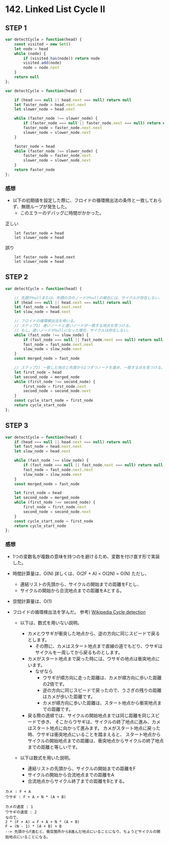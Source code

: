 # 142. Linked List Cycle II

## STEP 1

```javascript
var detectCycle = function(head) {
    const visited = new Set()
    let node = head 
    while (node) {
        if (visited.has(node)) return node
        visited.add(node)
        node = node.next
    }
    return null
};
```

```javascript
var detectCycle = function(head) {

    if (head === null || head.next === null) return null
    let faster_node = head.next.next
    let slower_node = head.next

    while (faster_node !== slower_node) {
        if (faster_node === null || faster_node.next === null) return null
        faster_node = faster_node.next.next
        slower_node = slower_node.next
    }

    faster_node = head
    while (faster_node !== slower_node) {
        faster_node = faster_node.next
        slower_node = slower_node.next
    }
    return faster_node
};
```

### 感想 

* 以下の初期値を設定した際に、フロイドの循環検出法の条件と一致しておらず、無限ループが発生した。
  * このエラーのデバッグに時間がかかった。

正しい 
```
    let faster_node = head
    let slower_node = head
```
誤り 
```
    let faster_node = head.next
    let slower_node = head
```

## STEP 2

```javascript
var detectCycle = function(head) {

    // 先頭がnullまたは、先頭の次のノードがnullの場合には、サイクルが存在しない.
    if (head === null || head.next === null) return null
    let fast_node = head.next.next
    let slow_node = head.next

    // フロイドの循環検出法を用いる。
    // ステップ1) 速いノードと遅いノードが一致する地点を見つける。
    // もし、速いノードがnullになった場合、サイクルは存在しない。
    while (fast_node !== slow_node) {
        if (fast_node === null || fast_node.next === null) return null
        fast_node = fast_node.next.next
        slow_node = slow_node.next
    }
    const merged_node = fast_node

    // ステップ2) 一致した地点と先頭から1つずつノードを進め、一致する点を見つける。
    let first_node = head
    let second_node = merged_node
    while (first_node !== second_node) {
        first_node = first_node.next
        second_node = second_node.next
    }
    const cycle_start_node = first_node
    return cycle_start_node
};
```

## STEP 3

```javascript
var detectCycle = function(head) {
    if (head === null || head.next === null) return null
    let fast_node = head.next.next
    let slow_node = head.next

    while (fast_node !== slow_node) {
        if (fast_node === null || fast_node.next === null) return null
        fast_node = fast_node.next.next
        slow_node = slow_node.next
    }
    const merged_node = fast_node

    let first_node = head
    let second_node = merged_node
    while (first_node !== second_node) {
        first_node = first_node.next
        second_node = second_node.next
    }
    const cycle_start_node = first_node
    return cycle_start_node
};
```

### 感想

* 1つの変数名が複数の意味を持つのを避けるため、変数を付け直す形で実装した。

* 時間計算量は、O(N)
  詳しくは、O(2F + A) < O(2N) = O(N)
  ただし、
  * 連結リストの先頭から、サイクルの開始までの距離をFとし、
  * サイクルの開始から合流地点までの距離をAとする。
* 空間計算量は、O(1)

* フロイドの循環検出法を学んだ。
  参考) [Wikipedia Cycle detection](https://en.wikipedia.org/wiki/Cycle_detection)
  * 以下は、数式を用いない説明。
    * カメとウサギが衝突した地点から、逆の方向に同じスピードで戻るとします。
      * その際に、カメはスタート地点まで直線の道でもどり、ウサギはサイクルを一周してから戻るものとします。
    * カメがスタート地点まで戻った時には、ウサギの地点は衝突地点にいます。
      * なぜなら
        * ウサギが順方向に走った距離は、カメが順方向に歩いた距離の2倍です。
        * 逆の方向に同じスピードで戻ったので、うさぎの残りの距離はカメが歩いた距離です。
        * カメが順方向に歩いた距離は、スタート地点から衝突地点までの距離です。
    * 戻る際の道順では、サイクルの開始地点までは同じ距離を同じスピードで歩き、
      そこからウサギは、サイクルの終了地点に進み、カメはスタート地点に向かって進みます。
    カメがスタート地点に戻った時、ウサギは衝突地点にいることを踏まえると、
    スタート地点からサイクルの開始地点までの距離は、衝突地点からサイクルの終了地点までの距離と等しいです。

  * 以下は数式を用いた説明。
    * 連結リストの先頭から、サイクルの開始までの距離をF
    * サイクルの開始から合流地点までの距離をA
    * 合流地点からサイクル終了までの距離をBとする。

```
カメ : F + A 
ウサギ : F + A + N * (A + B)

カメの速度 : 1
ウサギの速度 : 2
なので、
2 * (F + A) = F + A + N * (A + B)
F = (N - 1) * (A + B) + B
--> 先頭からF進むと、衝突箇所からB進んだ地点にいることになり、ちょうどサイクルの開始地点にいることになる。
```

